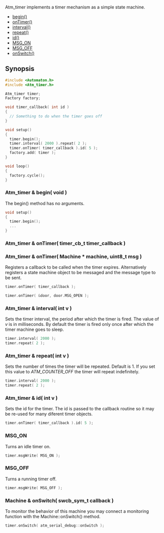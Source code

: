Atm_timer implements a timer mechanism as a simple state machine.

* [begin()](#atm_timer--begin-void-)
* [onTimer()](#atm_timer--ontimer-timer_cb_t-timer_callback-)
* [interval()](#atm_timer--interval-int-v-)
* [repeat()](#atm_timer--repeat-int-v-)
* [id()](#atm_timer--id-int-v-)
* [MSG_ON](#msg_on)
* [MSG_OFF](#msg_off)
* [onSwitch()](#machine--onswitch-swcb_sym_t-callback-)

## Synopsis ##

```c++
#include <Automaton.h>
#include <Atm_timer.h>

Atm_timer timer;
Factory factory;

void timer_callback( int id ) 
{
  // Something to do when the timer goes off
}

void setup()
{
  timer.begin();
  timer.interval( 2000 ).repeat( 2 );
  timer.onTimer( timer_callback ).id( 5 );
  factory.add( timer );
}

void loop()
{
  factory.cycle();
}
```

### Atm_timer & begin( void ) ###

The begin() method has no arguments.

```c++
void setup()
{
  timer.begin();
  ...
}
```

### Atm_timer & onTimer( timer_cb_t timer_callback ) ###
### Atm_timer & onTimer( Machine * machine, uint8_t msg ) ###

Registers a callback to be called when the timer expires. Alternatively registers a state machine object to be messaged and the message type to be sent.

```c++
timer.onTimer( timer_callback );

timer.onTimer( &door, door.MSG_OPEN );
```

### Atm_timer & interval( int v ) ###

Sets the timer interval, the period after which the timer is fired. The value of *v* is in milliseconds. By default the timer is fired only once after which the timer machine goes to sleep.

```c++
timer.interval( 2000 );
timer.repeat( 2 );
```

### Atm_timer & repeat( int v ) ###

Sets the number of times the timer will be repeated. Default is 1. If you set this value to *ATM_COUNTER_OFF* the timer will repeat indefinitely.

```c++
timer.interval( 2000 );
timer.repeat( 2 );
```
### Atm_timer & id( int v ) ###

Sets the id for the timer. The id is passed to the callback routine so it may be re-used for many diferent timer objects.

```c++
timer.onTimer( timer_callback ).id( 5 );
```

### MSG_ON ###

Turns an idle timer on.

```c++
timer.msgWrite( MSG_ON );
```

### MSG_OFF ###

Turns a running timer off.

```c++
timer.msgWrite( MSG_OFF );
```
### Machine & onSwitch( swcb_sym_t callback ) ###

To monitor the behavior of this machine you may connect a monitoring function with the Machine::onSwitch() method. 

```c++
timer.onSwitch( atm_serial_debug::onSwitch );
```
